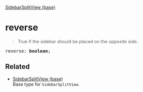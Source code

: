 [SidebarSplitView (base)](SidebarSplitView_base.md)

# reverse

> True if the sidebar should be placed on the opposite side.

<pre class="docgen_signature">reverse: <b>boolean</b>;</pre>

## Related

- [<!--{ref:type}-->SidebarSplitView (base)](SidebarSplitView_base.md) \
    Base type for `SidebarSplitView`.
